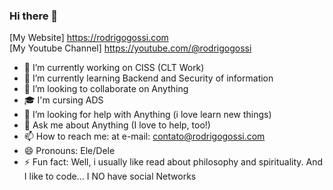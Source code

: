 ### Hi there 👋

[My Website] https://rodrigogossi.com <br/>
[My Youtube Channel] https://youtube.com/@rodrigogossi



- 🔭 I’m currently working on CISS (CLT Work)
- 🌱 I’m currently learning Backend and Security of information
- 👯 I’m looking to collaborate on Anything
- 🎓 I'm cursing ADS 
- 🤔 I’m looking for help with Anything (i love learn new things)
- 💬 Ask me about Anything (I love to help, too!)
- 📫 How to reach me: at e-mail: contato@rodrigogossi.com
- 😄 Pronouns: Ele/Dele
- ⚡ Fun fact:  Well, i usually like read about philosophy and spirituality. And I like to code... I NO have social Networks 
